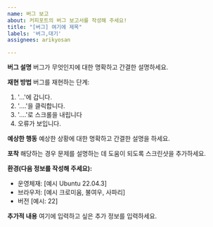 ```yaml
---
name: 버그 보고
about: 커피포트의 버그 보고서를 작성해 주세요!
title: "[버그] 여기에 제목"
labels: '버그,대기'
assignees: arikyosan

---
```


**버그 설명**
버그가 무엇인지에 대한 명확하고 간결한 설명하세요.

**재현 방법**
버그를 재현하는 단계:
1. '...'에 갑니다.
2. '....'을 클릭합니다.
3. '....'로 스크롤을 내립니다
4. 오류가 보입니다.

**예상한 행동**
예상한 상황에 대한 명확하고 간결한 설명을 하세요.

**포착**
해당하는 경우 문제를 설명하는 데 도움이 되도록 스크린샷을 추가하세요.

**환경(다음 정보를 작성해 주세요):**
 - 운영체재: [예시 Ubuntu 22.04.3]
 - 브라우저: [예시 크로미움, 불여우, 사파리]
 - 버전 [예시: 22]

**추가적 내용**
여기에 입력하고 싶은 추가 정보를 입력하세요.
